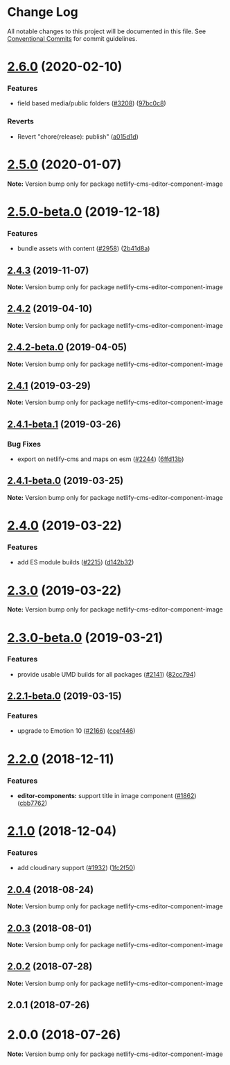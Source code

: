 # Change Log

All notable changes to this project will be documented in this file.
See [Conventional Commits](https://conventionalcommits.org) for commit guidelines.

# [2.6.0](https://github.com/netlify/netlify-cms/tree/master/packages/netlify-cms-editor-component-image/compare/netlify-cms-editor-component-image@2.5.0...netlify-cms-editor-component-image@2.6.0) (2020-02-10)


### Features

* field based media/public folders ([#3208](https://github.com/netlify/netlify-cms/tree/master/packages/netlify-cms-editor-component-image/issues/3208)) ([97bc0c8](https://github.com/netlify/netlify-cms/tree/master/packages/netlify-cms-editor-component-image/commit/97bc0c8dc489e736f89d748ba832d78400fe4332))


### Reverts

* Revert "chore(release): publish" ([a015d1d](https://github.com/netlify/netlify-cms/tree/master/packages/netlify-cms-editor-component-image/commit/a015d1d92a4b1c0130c44fcef1c9ecdb157a0f07))





# [2.5.0](https://github.com/netlify/netlify-cms/tree/master/packages/netlify-cms-editor-component-image/compare/netlify-cms-editor-component-image@2.5.0-beta.0...netlify-cms-editor-component-image@2.5.0) (2020-01-07)

**Note:** Version bump only for package netlify-cms-editor-component-image





# [2.5.0-beta.0](https://github.com/netlify/netlify-cms/tree/master/packages/netlify-cms-editor-component-image/compare/netlify-cms-editor-component-image@2.4.3...netlify-cms-editor-component-image@2.5.0-beta.0) (2019-12-18)


### Features

* bundle assets with content ([#2958](https://github.com/netlify/netlify-cms/tree/master/packages/netlify-cms-editor-component-image/issues/2958)) ([2b41d8a](https://github.com/netlify/netlify-cms/tree/master/packages/netlify-cms-editor-component-image/commit/2b41d8a838a9c8a6b21cde2ddd16b9288334e298))





## [2.4.3](https://github.com/netlify/netlify-cms/tree/master/packages/netlify-cms-editor-component-image/compare/netlify-cms-editor-component-image@2.4.2...netlify-cms-editor-component-image@2.4.3) (2019-11-07)

**Note:** Version bump only for package netlify-cms-editor-component-image





## [2.4.2](https://github.com/netlify/netlify-cms/tree/master/packages/netlify-cms-editor-component-image/compare/netlify-cms-editor-component-image@2.4.2-beta.0...netlify-cms-editor-component-image@2.4.2) (2019-04-10)

**Note:** Version bump only for package netlify-cms-editor-component-image





## [2.4.2-beta.0](https://github.com/netlify/netlify-cms/tree/master/packages/netlify-cms-editor-component-image/compare/netlify-cms-editor-component-image@2.4.1...netlify-cms-editor-component-image@2.4.2-beta.0) (2019-04-05)

**Note:** Version bump only for package netlify-cms-editor-component-image





## [2.4.1](https://github.com/netlify/netlify-cms/tree/master/packages/netlify-cms-editor-component-image/compare/netlify-cms-editor-component-image@2.4.1-beta.1...netlify-cms-editor-component-image@2.4.1) (2019-03-29)

**Note:** Version bump only for package netlify-cms-editor-component-image





## [2.4.1-beta.1](https://github.com/netlify/netlify-cms/tree/master/packages/netlify-cms-editor-component-image/compare/netlify-cms-editor-component-image@2.4.1-beta.0...netlify-cms-editor-component-image@2.4.1-beta.1) (2019-03-26)


### Bug Fixes

* export on netlify-cms and maps on esm ([#2244](https://github.com/netlify/netlify-cms/tree/master/packages/netlify-cms-editor-component-image/issues/2244)) ([6ffd13b](https://github.com/netlify/netlify-cms/tree/master/packages/netlify-cms-editor-component-image/commit/6ffd13b))





## [2.4.1-beta.0](https://github.com/netlify/netlify-cms/tree/master/packages/netlify-cms-editor-component-image/compare/netlify-cms-editor-component-image@2.4.0...netlify-cms-editor-component-image@2.4.1-beta.0) (2019-03-25)

**Note:** Version bump only for package netlify-cms-editor-component-image





# [2.4.0](https://github.com/netlify/netlify-cms/tree/master/packages/netlify-cms-editor-component-image/compare/netlify-cms-editor-component-image@2.3.0...netlify-cms-editor-component-image@2.4.0) (2019-03-22)


### Features

* add ES module builds ([#2215](https://github.com/netlify/netlify-cms/tree/master/packages/netlify-cms-editor-component-image/issues/2215)) ([d142b32](https://github.com/netlify/netlify-cms/tree/master/packages/netlify-cms-editor-component-image/commit/d142b32))





# [2.3.0](https://github.com/netlify/netlify-cms/tree/master/packages/netlify-cms-editor-component-image/compare/netlify-cms-editor-component-image@2.3.0-beta.0...netlify-cms-editor-component-image@2.3.0) (2019-03-22)

**Note:** Version bump only for package netlify-cms-editor-component-image





# [2.3.0-beta.0](https://github.com/netlify/netlify-cms/tree/master/packages/netlify-cms-editor-component-image/compare/netlify-cms-editor-component-image@2.2.1-beta.0...netlify-cms-editor-component-image@2.3.0-beta.0) (2019-03-21)


### Features

* provide usable UMD builds for all packages ([#2141](https://github.com/netlify/netlify-cms/tree/master/packages/netlify-cms-editor-component-image/issues/2141)) ([82cc794](https://github.com/netlify/netlify-cms/tree/master/packages/netlify-cms-editor-component-image/commit/82cc794))





## [2.2.1-beta.0](https://github.com/netlify/netlify-cms/tree/master/packages/netlify-cms-editor-component-image/compare/netlify-cms-editor-component-image@2.2.0...netlify-cms-editor-component-image@2.2.1-beta.0) (2019-03-15)


### Features

* upgrade to Emotion 10 ([#2166](https://github.com/netlify/netlify-cms/tree/master/packages/netlify-cms-editor-component-image/issues/2166)) ([ccef446](https://github.com/netlify/netlify-cms/tree/master/packages/netlify-cms-editor-component-image/commit/ccef446))





# [2.2.0](https://github.com/netlify/netlify-cms/tree/master/packages/netlify-cms-editor-component-image/compare/netlify-cms-editor-component-image@2.1.0...netlify-cms-editor-component-image@2.2.0) (2018-12-11)


### Features

* **editor-components:** support title in image component ([#1862](https://github.com/netlify/netlify-cms/tree/master/packages/netlify-cms-editor-component-image/issues/1862)) ([cbb7762](https://github.com/netlify/netlify-cms/tree/master/packages/netlify-cms-editor-component-image/commit/cbb7762))





# [2.1.0](https://github.com/netlify/netlify-cms/tree/master/packages/netlify-cms-editor-component-image/compare/netlify-cms-editor-component-image@2.0.4...netlify-cms-editor-component-image@2.1.0) (2018-12-04)


### Features

* add cloudinary support ([#1932](https://github.com/netlify/netlify-cms/tree/master/packages/netlify-cms-editor-component-image/issues/1932)) ([1fc2f50](https://github.com/netlify/netlify-cms/tree/master/packages/netlify-cms-editor-component-image/commit/1fc2f50))





<a name="2.0.4"></a>
## [2.0.4](https://github.com/netlify/netlify-cms/tree/master/packages/netlify-cms-editor-component-image/compare/netlify-cms-editor-component-image@2.0.3...netlify-cms-editor-component-image@2.0.4) (2018-08-24)




**Note:** Version bump only for package netlify-cms-editor-component-image

<a name="2.0.3"></a>
## [2.0.3](https://github.com/netlify/netlify-cms/tree/master/packages/netlify-cms-editor-component-image/compare/netlify-cms-editor-component-image@2.0.2...netlify-cms-editor-component-image@2.0.3) (2018-08-01)




**Note:** Version bump only for package netlify-cms-editor-component-image

<a name="2.0.2"></a>
## [2.0.2](https://github.com/netlify/netlify-cms/tree/master/packages/netlify-cms-editor-component-image/compare/netlify-cms-editor-component-image@2.0.1...netlify-cms-editor-component-image@2.0.2) (2018-07-28)




**Note:** Version bump only for package netlify-cms-editor-component-image

<a name="2.0.1"></a>
## 2.0.1 (2018-07-26)



<a name="2.0.0"></a>
# 2.0.0 (2018-07-26)




**Note:** Version bump only for package netlify-cms-editor-component-image
